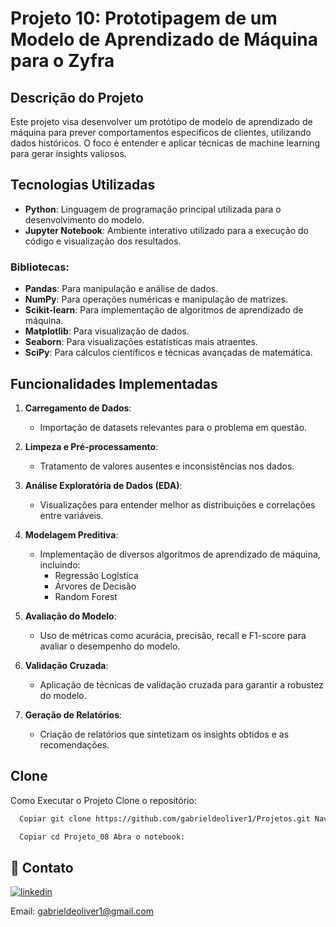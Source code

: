 
# Projeto 10: Prototipagem de um Modelo de Aprendizado de Máquina para o Zyfra

## Descrição do Projeto
Este projeto visa desenvolver um protótipo de modelo de aprendizado de máquina para prever comportamentos específicos de clientes, utilizando dados históricos. O foco é entender e aplicar técnicas de machine learning para gerar insights valiosos.

## Tecnologias Utilizadas
- **Python**: Linguagem de programação principal utilizada para o desenvolvimento do modelo.
- **Jupyter Notebook**: Ambiente interativo utilizado para a execução do código e visualização dos resultados.

### Bibliotecas:
- **Pandas**: Para manipulação e análise de dados.
- **NumPy**: Para operações numéricas e manipulação de matrizes.
- **Scikit-learn**: Para implementação de algoritmos de aprendizado de máquina.
- **Matplotlib**: Para visualização de dados.
- **Seaborn**: Para visualizações estatísticas mais atraentes.
- **SciPy**: Para cálculos científicos e técnicas avançadas de matemática.

## Funcionalidades Implementadas

1. **Carregamento de Dados**:
   - Importação de datasets relevantes para o problema em questão.

2. **Limpeza e Pré-processamento**:
   - Tratamento de valores ausentes e inconsistências nos dados.

3. **Análise Exploratória de Dados (EDA)**:
   - Visualizações para entender melhor as distribuições e correlações entre variáveis.

4. **Modelagem Preditiva**:
   - Implementação de diversos algoritmos de aprendizado de máquina, incluindo:
     - Regressão Logística
     - Árvores de Decisão
     - Random Forest

5. **Avaliação do Modelo**:
   - Uso de métricas como acurácia, precisão, recall e F1-score para avaliar o desempenho do modelo.

6. **Validação Cruzada**:
   - Aplicação de técnicas de validação cruzada para garantir a robustez do modelo.

7. **Geração de Relatórios**:
   - Criação de relatórios que sintetizam os insights obtidos e as recomendações.

## Clone

Como Executar o Projeto Clone o repositório:

```bash
  Copiar git clone https://github.com/gabrieldeoliver1/Projetos.git Navegue até o diretório do projeto:
```

```bash
  Copiar cd Projeto_08 Abra o notebook:
```







## 🔗 Contato

[![linkedin](https://img.shields.io/badge/linkedin-0A66C2?style=for-the-badge&logo=linkedin&logoColor=white)](https://www.linkedin.com/in/gabrieldeoliver1/)

Email: gabrieldeoliver1@gmail.com
